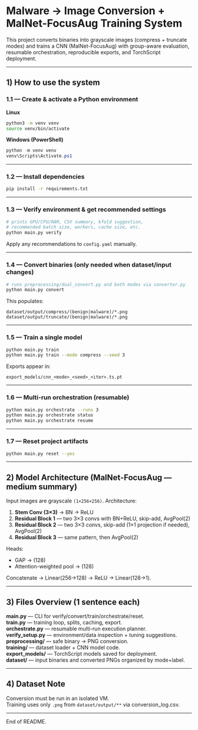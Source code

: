 # Malware → Image Conversion + MalNet-FocusAug Training System

This project converts binaries into grayscale images (compress + truncate modes) and trains a CNN (MalNet-FocusAug) with group-aware evaluation, resumable orchestration, reproducible exports, and TorchScript deployment.

---

## 1) How to use the system

### 1.1 — Create & activate a Python environment

**Linux**
```bash
python3 -m venv venv
source venv/bin/activate
```

**Windows (PowerShell)**
```powershell
python -m venv venv
venv\Scripts\Activate.ps1
```

---

### 1.2 — Install dependencies
```bash
pip install -r requirements.txt
```

---

### 1.3 — Verify environment & get recommended settings
```bash
# prints GPU/CPU/RAM, CSV summary, kfold suggestion,
# recommended batch size, workers, cache size, etc.
python main.py verify
```

Apply any recommendations to `config.yaml` manually.

---

### 1.4 — Convert binaries (only needed when dataset/input changes)
```bash
# runs preprocessing/dual_convert.py and both modes via converter.py
python main.py convert
```

This populates:  
```
dataset/output/compress/(benign|malware)/*.png
dataset/output/truncate/(benign|malware)/*.png
```

---

### 1.5 — Train a single model
```bash
python main.py train
python main.py train --mode compress --seed 3
```

Exports appear in:
```
export_models/cnn_<mode>_<seed>_<iter>.ts.pt
```

---

### 1.6 — Multi-run orchestration (resumable)
```bash
python main.py orchestrate --runs 3
python main.py orchestrate status
python main.py orchestrate resume
```

---

### 1.7 — Reset project artifacts
```bash
python main.py reset --yes
```

---

## 2) Model Architecture (MalNet-FocusAug — medium summary)

Input images are grayscale `(1×256×256)`. Architecture:

1) **Stem Conv (3×3)** → BN → ReLU  
2) **Residual Block 1** — two 3×3 convs with BN+ReLU, skip-add, AvgPool(2)  
3) **Residual Block 2** — two 3×3 convs, skip-add (1×1 projection if needed), AvgPool(2)  
4) **Residual Block 3** — same pattern, then AvgPool(2)

Heads:
- GAP → (128)
- Attention-weighted pool → (128)

Concatenate → Linear(256→128) → ReLU → Linear(128→1).

---

## 3) Files Overview (1 sentence each)

**main.py** — CLI for verify/convert/train/orchestrate/reset.  
**train.py** — training loop, splits, caching, export.  
**orchestrate.py** — resumable multi-run execution planner.  
**verify_setup.py** — environment/data inspection + tuning suggestions.  
**preprocessing/** — safe binary → PNG conversion.  
**training/** — dataset loader + CNN model code.  
**export_models/** — TorchScript models saved for deployment.  
**dataset/** — input binaries and converted PNGs organized by mode+label.

---

## 4) Dataset Note

Conversion must be run in an isolated VM.  
Training uses only `.png` from `dataset/output/**` via conversion_log.csv.

---

End of README.

